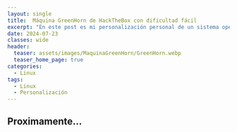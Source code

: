 ```yaml
---
layout: single
title:  Máquina GreenHorn de HackTheBox con dificultad fácil 
excerpt: "En este post es mi personalización personal de un sistema operativo Linux de las herramientas más usadas y las más cómodas."
date: 2024-07-23
classes: wide
header:
  teaser: assets/images/MaquinaGreenHorn/GreenHorn.webp
  teaser_home_page: true
categories:
  - Linux
tags:
  - Linux
  - Personalización
---
```


## Proximamente...
